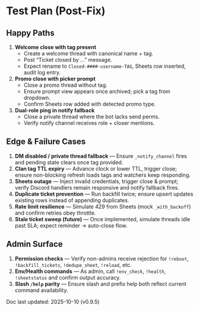 # Test Plan (Post-Fix)

## Happy Paths
1. **Welcome close with tag present**
   - Create a welcome thread with canonical name + tag.
   - Post “Ticket closed by …” message.
   - Expect rename to `Closed-####-username-TAG`, Sheets row inserted, audit log entry.
2. **Promo close with picker prompt**
   - Close a promo thread without tag.
   - Ensure prompt view appears once archived; pick a tag from dropdown.
   - Confirm Sheets row added with detected promo type.
3. **Dual-role ping in notify fallback**
   - Close a private thread where the bot lacks send perms.
   - Verify notify channel receives role + closer mentions.

## Edge & Failure Cases
1. **DM disabled / private thread fallback** — Ensure `_notify_channel` fires and pending state clears once tag provided.
2. **Clan tag TTL expiry** — Advance clock or lower TTL, trigger close; ensure non-blocking refresh loads tags and watchers keep responding.
3. **Sheets outage** — Inject invalid credentials, trigger close & prompt; verify Discord handlers remain responsive and notify fallback fires.
4. **Duplicate ticket prevention** — Run backfill twice; ensure upsert updates existing rows instead of appending duplicates.
5. **Rate limit resilience** — Simulate 429 from Sheets (mock `_with_backoff`) and confirm retries obey throttle.
6. **Stale ticket sweep (future)** — Once implemented, simulate threads idle past SLA; expect reminder → auto-close flow.

## Admin Surface
1. **Permission checks** — Verify non-admins receive rejection for `!reboot`, `!backfill_tickets`, `!dedupe_sheet`, `!reload`, etc.
2. **Env/Health commands** — As admin, call `!env_check`, `!health`, `!sheetstatus` and confirm output accuracy.
3. **Slash `/help` parity** — Ensure slash and prefix help both reflect current command availability.

Doc last updated: 2025-10-10 (v0.9.5)
